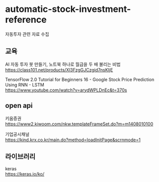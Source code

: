 # automatic-stock-investment-reference
자동투자 관련 자료 수집


## 교육   
AI 자동 투자 봇 만들기, 노트북 하나로 월급을 두 배 불리는 비법   
<https://class101.net/products/Xl3FzgGJCzgid7nsKIjE>

TensorFlow 2.0 Tutorial for Beginners 16 - Google Stock Price Prediction Using RNN - LSTM   
<https://www.youtube.com/watch?v=arydWPLDnEc&t=370s>   


## open api   
키움증권    
<https://www2.kiwoom.com/nkw.templateFrameSet.do?m=m1408010100>

기업공시채널   
<https://kind.krx.co.kr/main.do?method=loadInitPage&scrnmode=1>

## 라이브러리
keras   
<https://keras.io/ko/>   




